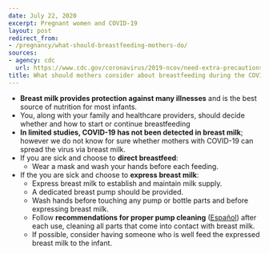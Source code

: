 ```yaml
---
date: July 22, 2020
excerpt: Pregnant women and COVID-19
layout: post
redirect_from:
- /pregnancy/what-should-breastfeeding-mothers-do/
sources:
- agency: cdc
  url: https://www.cdc.gov/coronavirus/2019-ncov/need-extra-precautions/pregnancy-breastfeeding.html
title: What should mothers consider about breastfeeding during the COVID-19 pandemic?
---
```


- **Breast milk provides protection against many illnesses** and is the best source of nutrition for most infants.
- You, along with your family and healthcare providers, should decide whether and how to start or continue breastfeeding
- **In limited studies, COVID-19 has not been detected in breast milk**; however we do not know for sure whether mothers with COVID-19 can spread the virus via breast milk.
- If you are sick and choose to **direct breastfeed**:
  - Wear a mask and wash your hands before each feeding.
- If the you are sick and choose to **express breast milk**:
  - Express breast milk to establish and maintain milk supply.
  - A dedicated breast pump should be provided.
  - Wash hands before touching any pump or bottle parts and before expressing breast milk.
  - Follow **recommendations for proper pump cleaning** ([Español](https://www.cdc.gov/healthywater/hygiene/es/breastpump-esp.html)) after each use, cleaning all parts that come into contact with breast milk.
  - If possible, consider having someone who is well feed the expressed breast milk to the infant.